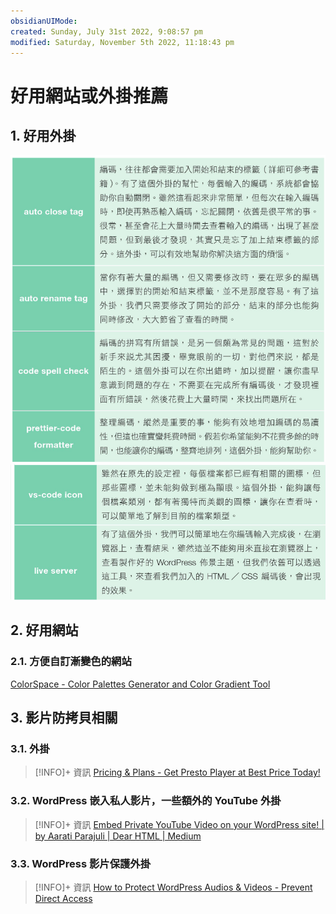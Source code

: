 ```yaml
---
obsidianUIMode: 
created: Sunday, July 31st 2022, 9:08:57 pm
modified: Saturday, November 5th 2022, 11:18:43 pm
---
```

# 好用網站或外掛推薦
## 1. 好用外掛
![01|00](https://raw.githubusercontent.com/hoonsor/upgit-Obsidian/main/2022/07/31/upgit_20220731_1659272947.png)
![01|700](https://raw.githubusercontent.com/hoonsor/upgit-Obsidian/main/2022/07/31/upgit_20220731_1659272982.png)

## 2. 好用網站
### 2.1. 方便自訂漸變色的網站
[ColorSpace - Color Palettes Generator and Color Gradient Tool](https://mycolor.space/)


## 3. 影片防拷貝相關
### 3.1. 外掛
> [!INFO]+ 資訊
> [Pricing & Plans - Get Presto Player at Best Price Today!](https://prestoplayer.com/pricing/)

### 3.2. WordPress 嵌入私人影片，一些額外的 YouTube 外掛
> [!INFO]+ 資訊
> [Embed Private YouTube Video on your WordPress site! | by Aarati Parajuli | Dear HTML | Medium](https://medium.com/dear-html/embed-private-youtube-video-on-your-wordpress-site-45e2b596da20)


### 3.3. WordPress 影片保護外掛

> [!INFO]+ 資訊
> [How to Protect WordPress Audios & Videos - Prevent Direct Access](https://preventdirectaccess.com/docs/how-to-protect-wordpress-videos/)